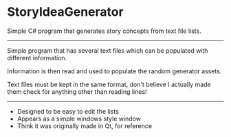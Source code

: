 # StoryIdeaGenerator
Simple C# program that generates story concepts from text file lists.

------

Simple program that has several text files which can be populated with different information.

Information is then read and used to populate the random generator assets.

Text files must be kept in the same format, don't believe I actually made them check for anything other than reading lines!

------

- Designed to be easy to edit the lists
- Appears as a simple windows style window
- Think it was originally made in Qt, for reference
